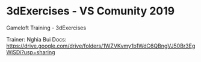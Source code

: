 # 3dExercises - VS Comunity 2019

Gameloft Training - 3dExercises

Trainer: Nghia Bui
Docs: https://drive.google.com/drive/folders/1WZVKvmy1b1WdC6QBngVJ50Br3EgWiSDi?usp=sharing
